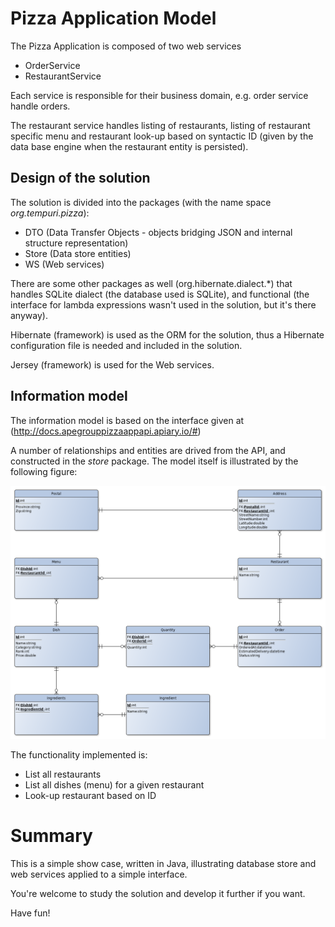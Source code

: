 # Pizza Application Model

The Pizza Application is composed of two web services

- OrderService
- RestaurantService

Each service is responsible for their business domain, e.g. order service handle orders.

The restaurant service handles listing of restaurants, listing of restaurant specific menu and restaurant look-up based on syntactic ID
(given by the data base engine when the restaurant entity is persisted).

## Design of the solution

The solution is divided into the packages (with the name space *org.tempuri.pizza*):

- DTO (Data Transfer Objects - objects bridging JSON and internal structure representation)
- Store (Data store entities)
- WS (Web services)

There are some other packages as well (org.hibernate.dialect.*) that handles SQLite dialect (the database used is SQLite),
and functional (the interface for lambda expressions wasn't used in the solution, but it's there anyway).

Hibernate (framework) is used as the ORM for the solution, thus a Hibernate configuration file is needed and included in the solution.

Jersey (framework) is used for the Web services.

## Information model 

The information model is based on the interface given at (http://docs.apegrouppizzaappapi.apiary.io/#)

A number of relationships and entities are drived from the API, and constructed in the *store* package.
The model itself is illustrated by the following figure:

![model](./Model.png)

The functionality implemented is:

- List all restaurants
- List all dishes (menu) for a given restaurant
- Look-up restaurant based on ID

# Summary

This is a simple show case, written in Java, illustrating database store and web services applied to a simple interface.

You're welcome to study the solution and develop it further if you want.

Have fun!

 
